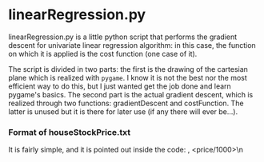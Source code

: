 linearRegression.py
===================

linearRegression.py is a little python script that performs the gradient descent for univariate linear regression
algorithm: in this case, the function on which it is applied is the cost function (one case of it).

The script is divided in two parts: the first is the drawing of the cartesian plane which is realized with `pygame`.
I know it is not the best nor the most efficient way to do this, but I just wanted get the job done and learn
pygame's basics.
The second part is the actual gradient descent, which is realized through two functions: gradientDescent and costFunction.
The latter is unused but it is there for later use (if any there will ever be...).

### Format of houseStockPrice.txt
It is fairly simple, and it is pointed out inside the code:
<squared metres>, <price/1000>\n


